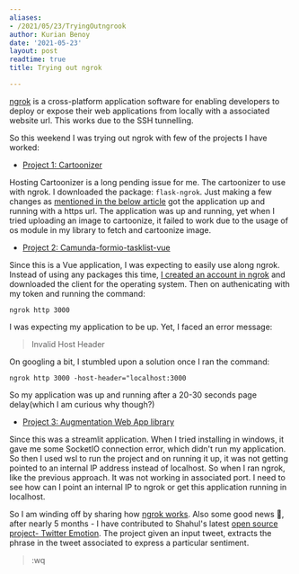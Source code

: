 ```yaml
---
aliases:
- /2021/05/23/TryingOutngrook
author: Kurian Benoy
date: '2021-05-23'
layout: post
readtime: true
title: Trying out ngrok

---
```


[ngrok](https://ngrok.com/) is a cross-platform application software for enabling developers to deploy or expose their web applications from locally with 
a associated website url. This works due to the SSH tunnelling.

So this weekend I was trying out ngrok with few of the projects I have worked:

- [Project 1: Cartoonizer](https://github.com/Toon-It/Cartoonizer)

Hosting Cartoonizer is a long pending issue for me. The cartoonizer to use with ngrok. I downloaded the package: `flask-ngrok`. Just making a few 
changes as [mentioned in the below article](https://www.geeksforgeeks.org/how-to-run-python-flask-app-online-using-ngrok/) got the application up and running
with a https url. The application was up and running, yet when I tried uploading an image to cartoonize, it failed to work due to the usage of os module in
my library to fetch and cartoonize image.

- [Project 2: Camunda-formio-tasklist-vue](https://github.com/AOT-Technologies/forms-flow-ai-extensions/tree/master/camunda-formio-tasklist-vue)

Since this is a Vue application, I was expecting to easily use along ngrok. Instead of using any packages this time, [I created an account
in ngrok](https://ngrok.com/) and downloaded the client for the operating system. Then on authenicating with my token and running the command:

`ngrok http 3000`

I was expecting my application to be up. Yet, I faced an error message:

> Invalid Host Header 

On googling a bit, I stumbled upon a solution once I ran the command: 

`ngrok http 3000 -host-header="localhost:3000`

So my application was up and running after a 20-30 seconds page delay(which I  am curious why though?)

- [Project 3: Augmentation Web App library](https://github.com/kurianbenoy/Augmentation-web-app-library)

Since this was a streamlit application. When I tried installing in windows, it gave me some SocketIO connection error, which didn't run my application.
So then I used wsl to run the project and on running it up, it was not getting pointed to an internal IP address instead of localhost. So when I ran ngrok,
like the previous approach. It was not working in associated port. I need to see how can I point an internal IP to ngrok or get this application running in 
localhost.


So I am winding off by sharing how [ngrok works](https://ngrok.com/product). Also some good news 🌼, after nearly 5 months - I have contributed to 
Shahul's latest [open source project- Twitter Emotion](https://github.com/shahules786/twitter-emotions). The project given an input tweet, extracts the phrase in
the tweet associated to express a particular sentiment.

>:wq
